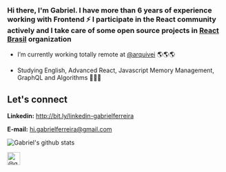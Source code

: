 ### Hi there, I'm Gabriel. I have more than 6 years of experience working with Frontend ⚡ I participate in the React community actively and I take care of some open source projects in [React Brasil](https://github.com/react-brasil) organization

- I’m currently working totally remote at [@arquivei](https://arquivei.com.br/) :earth_americas::earth_americas::earth_americas:

- Studying English, Advanced React, Javascript Memory Management, GraphQL and Algorithms 🌱🌱🌱

## Let's connect
**Linkedin:** http://bit.ly/linkedin-gabrielferreira

**E-mail:** hi.gabrielferreira@gmail.com

![Gabriel's github stats](https://github-readme-stats.vercel.app/api?username=gabrielferreiraa&show_icons=true)

<p align="left">
<a href="https://medium.com/@gabrielferreiraa" target="blank"><img align="center" src="https://cdn.jsdelivr.net/npm/simple-icons@3.0.1/icons/medium.svg" alt="@gabrielferreiraa" height="30" width="30" /></a>
</p>
